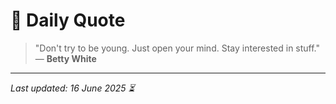 # 📜 Daily Quote

> "Don't try to be young. Just open your mind. Stay interested in stuff."  
> — **Betty White**

---

_Last updated: 16 June 2025 ⏳_
